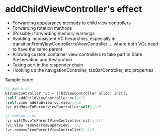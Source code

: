 # addChildViewController's effect

- Forwarding appearance methods to child view controllers
- Forwarding rotation methods
- (Possibly) forwarding memory warnings
- Avoiding inconsistent VC hierarchies, especially in transitionFromViewController:toViewController:… where both VCs need to have the same parent
- Allowing custom container view controllers to take part in State Preservation and Restoration
- Taking part in the responder chain
- Hooking up the navigationController, tabBarController, etc properties

Sample code:

```objective-c
// add a vc
UIViewController *vc = [[UIViewController alloc] init];
[self addChildViewController:vc];//1
[self.view addSubview:vc.view];//2
[vc didMoveToParentViewController:self];//3

// remove a vc
[vc willMoveToParentViewController:nil]; //1
[vc.view removeFromSuperview]; //2
[vc removeFromParentViewController]; //3
```